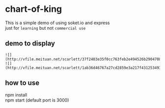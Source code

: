 # chart-of-king
  This is a simple demo of using soket.io and express <br/>
  just for `learning` but not `commercial use`
  
## demo to display
    ![](http://vfile.meituan.net/scarlett/37f2403e35f0cc763feb2e494526b290470822.)  
    ![](http://vfile.meituan.net/scarlett/1ab36d46767a27cd2859e3a217f43125349390.)  
## how to use
  npm install <br>
  npm start (default port is 3000)
  
